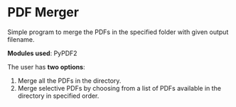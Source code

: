 # PDF Merger

Simple program to merge the PDFs in the specified folder with given output filename.

**Modules used**: PyPDF2

The user has **two options**:
 1) Merge all the PDFs in the directory.
 2) Merge selective PDFs by choosing from a list of PDFs available in the directory in specified order.
